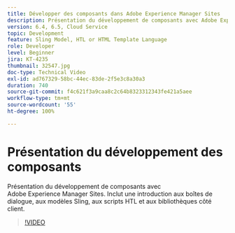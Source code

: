 ```yaml
---
title: Développer des composants dans Adobe Experience Manager Sites
description: Présentation du développement de composants avec Adobe Experience Manager Sites. Inclut une introduction aux boîtes de dialogue, aux modèles Sling, aux scripts HTL et aux bibliothèques côté client.
version: 6.4, 6.5, Cloud Service
topic: Development
feature: Sling Model, HTL or HTML Template Language
role: Developer
level: Beginner
jira: KT-4235
thumbnail: 32547.jpg
doc-type: Technical Video
exl-id: ad767329-58bc-44ec-83de-2f5e3c8a30a3
duration: 740
source-git-commit: f4c621f3a9caa8c2c64b8323312343fe421a5aee
workflow-type: tm+mt
source-wordcount: '55'
ht-degree: 100%

---
```


# Présentation du développement des composants

Présentation du développement de composants avec Adobe Experience Manager Sites. Inclut une introduction aux boîtes de dialogue, aux modèles Sling, aux scripts HTL et aux bibliothèques côté client.

>[!VIDEO](https://video.tv.adobe.com/v/32547?quality=12&learn=on)
